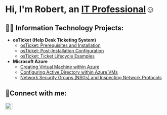 <h1>Hi, I'm Robert, an <a href="https://www.linkedin.com/in/j-robert-rafol-b2208a265/">IT Professional</a>☺</h1>

<h2>👨‍💻 Information Technology Projects:</h2>

- <b>osTicket (Help Desk Ticketing System)</b>
  - [osTicket: Prerequisites and Installation](https://github.com/jrobertrafol/osticket-prereqs)
  - [osTicket: Post-Installation Configuration](https://github.com/jrobertrafol/post-install-config)
  - [osTicket: Ticket Lifecycle Examples](https://github.com/jrobertrafol/ticket-lifecycle)
- <b>Microsoft Azure</b>
  - [Creating Virtual Machine within Azure](https://github.com/jrobertrafol/creating-vm)
  - [Configuring Active Directory within Azure VMs](https://github.com/jrobertrafol/configure-ad)
  - [Network Security Groups (NSGs) and Inspecting Network Protocols](https://github.com/jrobertrafol/azure-network-protocols)

<h2>🤳Connect with me:</h2>


[<img align="left" alt="Josh | LinkedIn" width="22px" src="https://cdn.jsdelivr.net/npm/simple-icons@v3/icons/linkedin.svg" />][linkedin]


[linkedin]: https://linkedin.com/in/j-robert-rafol-b2208a265/
